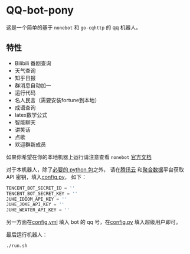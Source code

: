 # QQ-bot-pony

这是一个简单的基于 `nonebot` 和 `go-cqhttp` 的 qq 机器人。

## 特性

+ Bilibili 番剧查询
+ 天气查询
+ 知乎日报
+ 群消息自动加一
+ 运行代码
+ 名人民言（需要安装fortune到本地）
+ 成语查询
+ latex数学公式
+ 智能聊天
+ 讲笑话
+ 点歌
+ 欢迎群新成员

如果你希望在你的本地机器上运行请注意查看 `nonebot` [官方文档](https://docs.nonebot.dev/)

对于本机器人，除了[必要的 python 包](env.txt)之外， 请在[腾讯云](https://cloud.tencent.com/login) 和[聚合数据](https://passport.juhe.cn/cas/login)平台获取 API 密钥，填入[config.py](config.py)， 如下：

```python
TENCENT_BOT_SECRET_ID = ''
TENCENT_BOT_SECRET_KEY = ''
JUHE_IDIOM_API_KEY = ''
JUHE_JOKE_API_KEY = ''
JUHE_WEATER_API_KEY = ''

```

另一方面在[config.yml](config.yml) 填入 bot 的 qq 号，在[config.py](config.py) 填入超级用户即可。

最后运行机器人：

```bash
./run.sh
```
